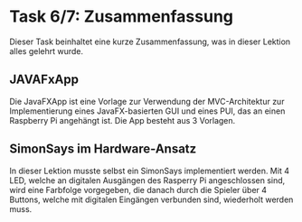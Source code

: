 # Task 6/7: Zusammenfassung
Dieser Task beinhaltet eine kurze Zusammenfassung, was in dieser Lektion alles gelehrt wurde.

## JAVAFxApp
Die JavaFXApp ist eine Vorlage zur Verwendung der MVC-Architektur zur Implementierung eines JavaFX-basierten GUI und 
eines PUI, das an einen Raspberry Pi angehängt ist. Die App besteht aus 3 Vorlagen.

## SimonSays im Hardware-Ansatz
In dieser Lektion musste selbst ein SimonSays implementiert werden. Mit 4 LED, welche an digitalen Ausgängen des Rasperry 
Pi angeschlossen sind, wird eine Farbfolge vorgegeben, die danach durch die Spieler über 4 Buttons, welche mit digitalen
Eingängen verbunden sind, wiederholt werden muss. 

